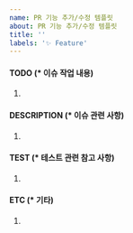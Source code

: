 ```yaml
---
name: PR 기능 추가/수정 템플릿
about: PR 기능 추가/수정 템플릿
title: ''
labels: '✨ Feature'
---
```


#### TODO (\* 이슈 작업 내용)

1.

#### DESCRIPTION (\* 이슈 관련 사항)

1.

#### TEST (\* 테스트 관련 참고 사항)

1.

#### ETC (\* 기타)

1.
